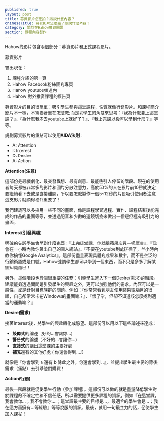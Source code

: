 ```yaml
---
published: true
layout: post
title: 募資影片怎麼拍？該說什麼內容？
chineseTitle: 募資影片怎麼拍？該說什麼內容？
category: 關於在Hahow募資開課
section: 課程內容製作
---
```



 

Hahow的影片包含兩個部分：募資影片和正式課程影片。

募資影片

會出現在：
1.  課程介紹的第一頁
2.  Hahow Facebook粉絲團的專頁
3.  Hahow youtube頻道內
4.  Hahow 對外推廣課程的廣告頁

募資影片的目的很簡單：吸引學生參與這堂課程，性質就像行銷影片。和課程簡介影片不一樣，不需要著重在怎麼教;而是以學生的角度來思考：『我為什麼要上這堂課？』、『為什麼我不去youtube上就好了？』、『我上完課以後可以學到什麼？』等等。

規劃募資影片的重點可以使用**AIDA法則：**

*   A: Attention
*   I: Interest
*   D: Desire
*   A: Action

**Attention(注意)**

這部份是最戲劇化、最突發異想、最有創意、最能吸引人停留的階段。現在的使用者每天都被非常多的影片和圖片分散注意力，高於50%的人在影片前10秒就決定要繼續看下去或是直接離開，所以要怎麼製作一個5~12秒的片段吸引使用者注意這支影片就顯得格外重要了！

我們建議可以多採用一些不同的畫面，像是課程學習過程、實作、課程結束後能完成的作品的畫面等等，並透過配音和少數的運鏡切換來做出一個短但極有吸引力的畫面。

**Interest(引發興趣)**

明確的告訴學生會學到什麼東西：『上完這堂課，你就跟蘋果店員一樣厲害』、『我會在一小時內教你架出自己的個人網站』、『不要在youtube到處徘徊了，半小時內教你搞懂Google Analytics』。這部份盡量表現具體的成果和數字，而不是空泛的行銷術語或是口號。Hahow強調學生都可以學到一個東西，而不只是多多了解某個知識而已！

另外，這個階段也有個很重要的任務：引導學生進入下一個Desire(需求)的階段。建議能夠透過問問題引發學生的興趣之外，更可以加強他們的需求。內容可以是一般性，或是針對目標族群的問題。例如：『你常常看到朋友使用蘋果電腦用的很順，自己卻常常卡在Windows的畫面嘛？』、『懷了孕，但卻不知道該怎麼找到適當的運動嘛？』

**Desire(需求)**

接著Interest後，將學生的興趣轉化成慾望。這部份可以用以下這些論述來達成：

*   **鼓勵式**的論述（好的...會讓你...)
*   **警告式**的論述（不好的...會讓你...)
*   **直接式**的講出這堂課的主要好處
*   **補充**還有的其他好處 ( 你還會得到....!)

就像是『你會學到 a 還有 b 除此之外，你還會學到...』，並提出學生最主要的背後需求（痛點）去引導他們購買！

**Action(行動)**

最後一階段就是促使學生行動（參加課程）。這部份可以做的就是盡量降低學生對於課程的不確定性和不信任感，所以需要提供更多課程的資訊，例如『在這堂課，我會教你...；我不會教你....；這堂課最主要的目標是...，最適合的學生會是...；我在這方面擁有...等經驗』等等說服的資訊。最後，就用一句最主力的話，促使學生加入課程！
